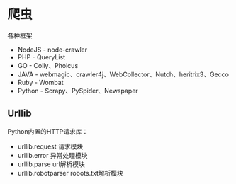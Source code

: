 # 爬虫

各种框架
- NodeJS - node-crawler
- PHP - QueryList
- GO - Colly、Pholcus
- JAVA - webmagic、crawler4j、WebCollector、Nutch、heritrix3、Gecco
- Ruby - Wombat
- Python - Scrapy、PySpider、Newspaper 

## Urllib

Python内置的HTTP请求库：
- urllib.request  请求模块
- urllib.error  异常处理模块
- urllib.parse  url解析模块
- urllib.robotparser  robots.txt解析模块


















